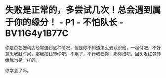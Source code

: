 # 失败是正常的，多尝试几次！总会遇到属于你的缘分！ - P1 - 不怕队长 - BV11G4y1B77C

你是否在便利店经常遇到这种情况，但是你不知道怎么去认识他，一起付吧，不好意思我赶时间，那我把钱转你吧，不用了，不行我扫你，那你扫吧，回头发红包转给我也是一样的。

你学会了吗。